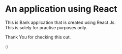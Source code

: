 # An application using React

This is Bank application that is created using React Js.      
This is solely for practise purposes only.

Thank You for checking this out. 

:)